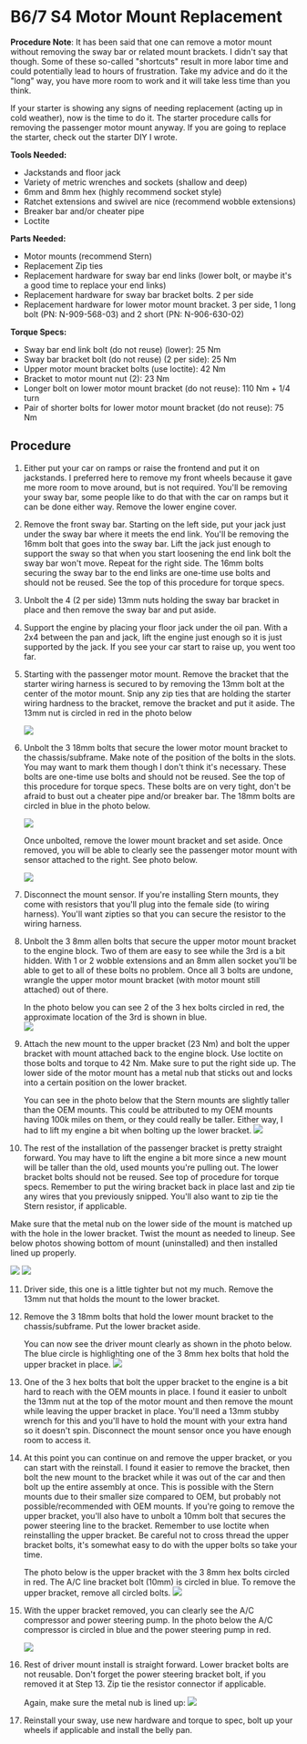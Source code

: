 # B6/7 S4 Motor Mount Replacement

**Procedure Note**: It has been said that one can remove a motor mount without removing the sway bar or related mount brackets. I didn't say that though. Some of these so-called "shortcuts" result in more labor time and could potentially lead to hours of frustration. Take my advice and do it the "long" way, you have more room to work and it will take less time than you think.

If your starter is showing any signs of needing replacement (acting up in cold weather), now is the time to do it. The starter procedure calls for removing the passenger motor mount anyway. If you are going to replace the starter, check out the starter DIY I wrote.

**Tools Needed:**

*  Jackstands and floor jack
*  Variety of metric wrenches and sockets (shallow and deep)
*  6mm and 8mm hex (highly recommend socket style)
*  Ratchet extensions and swivel are nice (recommend wobble extensions)
*  Breaker bar and/or cheater pipe
*  Loctite

**Parts Needed:**

* Motor mounts (recommend Stern)
* Replacement Zip ties
* Replacement hardware for sway bar end links (lower bolt, or maybe it's a good time to replace your end links)
* Replacement hardware for sway bar bracket bolts. 2 per side
* Replacement hardware for lower motor mount bracket. 3 per side, 1 long bolt (PN: N-909-568-03) and 2 short (PN: N-906-630-02)

**Torque Specs:**

* Sway bar end link bolt (do not reuse) (lower): 25 Nm
* Sway bar bracket bolt (do not reuse) (2 per side): 25 Nm
* Upper motor mount bracket bolts (use loctite): 42 Nm
* Bracket to motor mount nut (2): 23 Nm
* Longer bolt on lower motor mount bracket (do not reuse): 110 Nm + 1/4 turn
* Pair of shorter bolts for lower motor mount bracket (do not reuse): 75 Nm

## Procedure

1. Either put your car on ramps or raise the frontend and put it on jackstands. I preferred here to remove my front wheels because it gave me more room to move around, but is not required. You'll be removing your sway bar, some people like to do that with the car on ramps but it can be done either way. Remove the lower engine cover.
2. Remove the front sway bar. Starting on the left side, put your jack just under the sway bar where it meets the end link. You'll be removing the 16mm bolt that goes into the sway bar. Lift the jack just enough to support the sway so that when you start loosening the end link bolt the sway bar won't move. Repeat for the right side. The 16mm bolts securing the sway bar to the end links are one-time use bolts and should not be reused. See the top of this procedure for torque specs.
3. Unbolt the 4 (2 per side) 13mm nuts holding the sway bar bracket in place and then remove the sway bar and put aside.
4. Support the engine by placing your floor jack under the oil pan. With a 2x4 between the pan and jack, lift the engine just enough so it is just supported by the jack. If you see your car start to raise up, you went too far.
5. Starting with the passenger motor mount. Remove the bracket that the starter wiring harness is secured to by removing the 13mm bolt at the center of the motor mount. Snip any zip ties that are holding the starter wiring hardness to the bracket, remove the bracket and put it aside. The 13mm nut is circled in red in the photo below

    <img src="http://sandbox.enjoybeing.net/diy/S4/motor-mounts/mount1.jpg" />

6. Unbolt the 3 18mm bolts that secure the lower motor mount bracket to the chassis/subframe. Make note of the position of the bolts in the slots. You may want to mark them though I don't think it's necessary. These bolts are one-time use bolts and should not be reused. See the top of this procedure for torque specs. These bolts are on very tight, don't be afraid to bust out a cheater pipe and/or breaker bar. The 18mm bolts are circled in blue in the photo below.

    <img src="http://sandbox.enjoybeing.net/diy/S4/motor-mounts/mount1.jpg" />

    Once unbolted, remove the lower mount bracket and set aside. Once removed, you will be able to clearly see the passenger motor mount with sensor attached to the right. See photo below.

    <img src="http://sandbox.enjoybeing.net/diy/S4/motor-mounts/mount2.jpg" />

7. Disconnect the mount sensor. If you're installing Stern mounts, they come with resistors that you'll plug into the female side (to wiring harness). You'll want zipties so that you can secure the resistor to the wiring harness.
8. Unbolt the 3 8mm allen bolts that secure the upper motor mount bracket to the engine block. Two of them are easy to see while the 3rd is a bit hidden. With 1 or 2 wobble extensions and an 8mm allen socket you'll be able to get to all of these bolts no problem. Once all 3 bolts are undone, wrangle the upper motor mount bracket (with motor mount still attached) out of there.
    
   In the photo below you can see 2 of the 3 hex bolts circled in red, the approximate location of the 3rd is shown in blue.<br />
   <img src="http://sandbox.enjoybeing.net/diy/S4/starter/starter6.jpg" />
    
9. Attach the new mount to the upper bracket (23 Nm) and bolt the upper bracket with mount attached back to the engine block. Use loctite on those bolts and torque to 42 Nm. Make sure to put the right side up. The lower side of the motor mount has a metal nub that sticks out and locks into a certain position on the lower bracket.

    You can see in the photo below that the Stern mounts are slightly taller than the OEM mounts. This could be attributed to my OEM mounts having 100k miles on them, or they could really be taller. Either way, I had to lift my engine a bit when bolting up the lower bracket.
    <img src="http://sandbox.enjoybeing.net/diy/S4/motor-mounts/mount5.jpg" />

10. The rest of the installation of the passenger bracket is pretty straight forward. You may have to lift the engine a bit more since a new mount will be taller than the old, used mounts you're pulling out. The lower bracket bolts should not be reused. See top of procedure for torque specs. Remember to put the wiring bracket back in place last and zip tie any wires that you previously snipped. You'll also want to zip tie the Stern resistor, if applicable.
  
  Make sure that the metal nub on the lower side of the mount is matched up with the hole in the lower bracket. Twist the mount as needed to lineup. See below photos showing bottom of mount (uninstalled) and then installed lined up properly.

  <img src="http://sandbox.enjoybeing.net/diy/S4/motor-mounts/mount7.jpg" />

  <img src="http://sandbox.enjoybeing.net/diy/S4/motor-mounts/mount6.jpg" />

11. Driver side, this one is a little tighter but not my much. Remove the 13mm nut that holds the mount to the lower bracket.
12. Remove the 3 18mm bolts that hold the lower mount bracket to the chassis/subframe. Put the lower bracket aside.

    You can now see the driver mount clearly as shown in the photo below. The blue circle is highlighting one of the 3 8mm hex bolts that hold the upper bracket in place.
    <img src="http://sandbox.enjoybeing.net/diy/S4/motor-mounts/mount4.jpg" />
    
13. One of the 3 hex bolts that bolt the upper bracket to the engine is a bit hard to reach with the OEM mounts in place. I found it easier to unbolt the 13mm nut at the top of the motor mount and then remove the mount while leaving the upper bracket in place. You'll need a 13mm stubby wrench for this and you'll have to hold the mount with your extra hand so it doesn't spin. Disconnect the mount sensor once you have enough room to access it.
14. At this point you can continue on and remove the upper bracket, or you can start with the reinstall. I found it easier to remove the bracket, then bolt the new mount to the bracket while it was out of the car and then bolt up the entire assembly at once. This is possible with the Stern mounts due to their smaller size compared to OEM, but probably not possible/recommended with OEM mounts. If you're going to remove the upper bracket, you'll also have to unbolt a 10mm bolt that secures the power steering line to the bracket. Remember to use loctite when reinstalling the upper bracket. Be careful not to cross thread the upper bracket bolts, it's somewhat easy to do with the upper bolts so take your time.

    The photo below is the upper bracket with the 3 8mm hex bolts circled in red. The A/C line bracket bolt (10mm) is circled in blue. To remove the upper bracket, remove all circled bolts.
    <img src="http://sandbox.enjoybeing.net/diy/S4/motor-mounts/mount12.jpg" />
15. With the upper bracket removed, you can clearly see the A/C compressor and power steering pump. In the photo below the A/C compressor is circled in blue and the power steering pump in red.

    <img src="http://sandbox.enjoybeing.net/diy/S4/motor-mounts/mount8.jpg" />

16. Rest of driver mount install is straight forward. Lower bracket bolts are not reusable. Don't forget the power steering bracket bolt, if you removed it at Step 13. Zip tie the resistor connector if applicable.
    
    Again, make sure the metal nub is lined up:
    <img src="http://sandbox.enjoybeing.net/diy/S4/motor-mounts/mount6.jpg" />
17. Reinstall your sway, use new hardware and torque to spec, bolt up your wheels if applicable and install the belly pan.